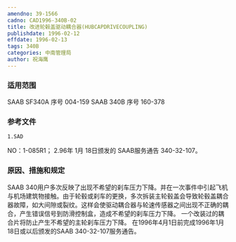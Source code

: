 ```yaml
---
amendno: 39-1566
cadno: CAD1996-340B-02
title: 改进轮毂盖驱动耦合器(HUBCAPDRIVECOUPLING)
publishdate: 1996-02-12
effdate: 1996-02-13
tags: 340B
categories: 中南管理局
author: 祝海鹰
---
```


### 适用范围 
SAAB SF340A 序号 004-159
SAAB 340B 序号 160-378

### 参考文件
    1.SAD 
NO：1-085R1；
 2.96年 
1月 18日颁发的 SAAB服务通告 340-32-107。


### 原因、措施和规定 
SAAB 340用户多次反映了出现不希望的刹车压力下降。并在一次事件中引起飞机与机场建筑物接触。由于轮毂或刹车的更换，多次拆装主轮毂盖会导致轮毂盖耦合器故障，如大间隙或裂纹。这样会使驱动耦合器与轮速传感器之间出现不正确的耦合，产生错误信号到防滑控制盒，造成不希望的刹车压力下降。 
    一个改装过的耦合片将防止产生不希望的主轮刹车压力下降。 
在1996年4月1日前完成1996年1月18日或以后颁发的SAAB 340-32-107服务通告。
